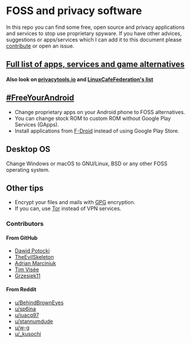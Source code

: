 # FOSS and privacy software

In this repo you can find some free, open source and privacy applications and services to stop use
proprietary spyware. If you have other advices, suggestions or apps/services which I can add it to
this document please [contribute](./CONTRIBUTING.md) or open an issue.

## [Full list of apps, services and game alternatives](./list.md)

#### Also look on [privacytools.io](https://privacytools.io) and [LinuxCafeFederation's list](https://codeberg.org/LinuxCafeFederation/awesome-alternatives)

## [#FreeYourAndroid](https://fsfe.org/campaigns/android/android.en.html)

+ Change proprietary apps on your Android phone to FOSS alternatives.
+ You can change stock ROM to custom ROM without Google Play Services (GApps).
+ Install applications from [F-Droid](https://f-droid.org/) instead of using Google Play Store.

## Desktop OS

Change Windows or macOS to GNU/Linux, BSD or any other FOSS operating system.

## Other tips

* Encrypt your files and mails with [GPG](https://gnupg.org/) encryption.
* If you can, use [Tor](https://www.torproject.org/) instead of VPN services.

### Contributors

#### From GitHub

* [Dawid Potocki](https://github.com/dawidpotocki)
* [TheEvilSkeleton](https://github.com/TheEvilSkeleton)
* [Adrian Marciniuk](https://github.com/xXBlackMaskXx)
* [Tim Visée](https://github.com/timvisee)
* [Grzesiek11](https://github.com/jedenastka)

#### From Reddit

* [u/BehindBrownEyes](https://reddit.com/u/BehindBrownEyes)
* [u/sp6ina](https://reddit.com/u/sp6ina)
* [u/juacq97](https://reddit.com/u/juacq97)
* [u/stannumdude](https://reddit.com/u/stannumdude)
* [u/w-g](https://reddit.com/u/w-g)
* [u/\_kusochi](https://reddit.com/u/_kusochi)
